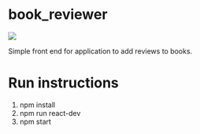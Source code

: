 # book_reviewer

<img src="https://imgur.com/5118eafe-cb6e-490b-8b7a-fdb57a33b120">

Simple front end for application to add reviews to books.

# Run instructions
1. npm install
2. npm run react-dev
3. npm start
